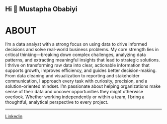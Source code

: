 ## Hi 👋 Mustapha Obabiyi

# ABOUT
I’m a data analyst with a strong focus on using data to drive informed decisions and solve real-world business problems. My core strength lies in critical thinking—breaking down complex challenges, analyzing data patterns, and extracting meaningful insights that lead to strategic solutions. I thrive on transforming raw data into clear, actionable information that supports growth, improves efficiency, and guides better decision-making. From data cleaning and visualization to reporting and stakeholder communication, I approach every task with curiosity, precision, and a solution-oriented mindset. I’m passionate about helping organizations make sense of their data and uncover opportunities they might otherwise overlook. Whether working independently or within a team, I bring a thoughtful, analytical perspective to every project.
___________________________________________________________________________________________________________________________________________________________________________________________________________________________
[Linkedin](https://www.linkedin.com/in/mustapha-obabiyi-799293b9/)

<!--
**Obabiyi/Obabiyi** is a ✨ _special_ ✨ repository because its `README.md` (this file) appears on your GitHub profile.

Here are some ideas to get you started:

- 🔭 I’m currently working on ...
- 🌱 I’m currently learning ...
- 👯 I’m looking to collaborate on ...
- 🤔 I’m looking for help with ...
- 💬 Ask me about ...
- 📫 How to reach me: ...
- 😄 Pronouns: ...
- ⚡ Fun fact: ...
-->
